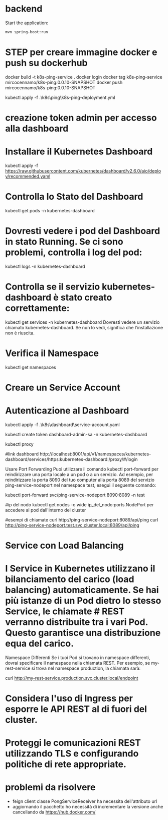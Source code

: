 # backend

Start the application:
```bash
mvn spring-boot:run
```
# STEP per creare immagine docker e push su dockerhub
docker build -t k8s-ping-service .
docker login
docker tag k8s-ping-service mircocennamo/k8s-ping:0.0.10-SNAPSHOT
docker push mircocennamo/k8s-ping:0.0.10-SNAPSHOT

kubectl apply -f .\k8s\ping\k8s-ping-deployment.yml

# creazione token admin per accesso alla dashboard
# Installare il Kubernetes Dashboard
kubectl apply -f https://raw.githubusercontent.com/kubernetes/dashboard/v2.6.0/aio/deploy/recommended.yaml
# Controlla lo Stato del Dashboard
kubectl get pods -n kubernetes-dashboard
# Dovresti vedere i pod del Dashboard in stato Running. Se ci sono problemi, controlla i log del pod:
kubectl logs -n kubernetes-dashboard <nome-del-pod>
# Controlla se il servizio kubernetes-dashboard è stato creato correttamente:
kubectl get services -n kubernetes-dashboard
Dovresti vedere un servizio chiamato kubernetes-dashboard. Se non lo vedi, significa che l'installazione non è riuscita.
# Verifica il Namespace
kubectl get namespaces

# Creare un Service Account
# Autenticazione al Dashboard
kubectl apply -f .\k8s\dashboard\service-account.yaml

kubectl create token dashboard-admin-sa -n kubernetes-dashboard

kubectl proxy

#link dashboard
http://localhost:8001/api/v1/namespaces/kubernetes-dashboard/services/https:kubernetes-dashboard:/proxy/#/login

Usare Port Forwarding
Puoi utilizzare il comando kubectl port-forward per reindirizzare una porta locale a un pod o a un servizio. Ad esempio, per reindirizzare la porta 8090 del tuo computer alla porta 8089 del servizio ping-service-nodeport nel namespace test, esegui il seguente comando:

kubectl port-forward svc/ping-service-nodeport 8090:8089 -n test


#ip del nodo
kubectl get nodes -o wide
ip_del_nodo:ports.NodePort per accedere al pod dall'interno del cluster


#esempi di chiamate
curl http://ping-service-nodeport:8089/api/ping
curl http://ping-service-nodeport.test.svc.cluster.local:8089/api/ping

# Service con Load Balancing
# I Service in Kubernetes utilizzano il bilanciamento del carico (load balancing) automaticamente. Se hai più istanze di un Pod dietro lo stesso Service, le chiamate # REST verranno distribuite tra i vari Pod. Questo garantisce una distribuzione equa del carico.



Namespace Differenti
Se i tuoi Pod si trovano in namespace differenti, dovrai specificare il namespace nella chiamata REST. Per esempio, se my-rest-service si trova nel namespace production, la chiamata sarà:

curl http://my-rest-service.production.svc.cluster.local/endpoint
# Considera l'uso di Ingress per esporre le API REST al di fuori del cluster.
# Proteggi le comunicazioni REST utilizzando TLS e configurando politiche di rete appropriate.



# problemi da risolvere
-  feign client classe PongServiceReceiver ha necessita dell'attributo url 
 - aggiornando il pacchetto ho necessità di incrementare la versione anche cancellando da https://hub.docker.com/